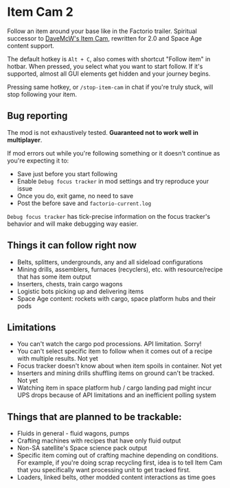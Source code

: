 # Item Cam 2
Follow an item around your base like in the Factorio trailer. Spiritual successor to [DaveMcW's Item Cam](https://mods.factorio.com/mod/itemcam), rewritten for 2.0 and Space Age content support.

The default hotkey is `Alt + C`, also comes with shortcut "Follow item" in hotbar. When pressed, you select what you want to start follow. If it's supported, almost all GUI elements get hidden and your journey begins.

Pressing same hotkey, or `/stop-item-cam` in chat if you're truly stuck, will stop following your item.

## Bug reporting
The mod is not exhaustively tested. **Guaranteed not to work well in multiplayer**.

If mod errors out while you're following something or it doesn't continue as you're expecting it to:
- Save just before you start following
- Enable `Debug focus tracker` in mod settings and try reproduce your issue
- Once you do, exit game, no need to save
- Post the before save and `factorio-current.log`

`Debug focus tracker` has tick-precise information on the focus tracker's behavior and will make debugging way easier.

## Things it can follow right now
- Belts, splitters, undergrounds, any and all sideload configurations
- Mining drills, assemblers, furnaces (recyclers), etc. with resource/recipe that has some item output
- Inserters, chests, train cargo wagons
- Logistic bots picking up and delivering items
- Space Age content: rockets with cargo, space platform hubs and their pods

## Limitations
- You can't watch the cargo pod processions. API limitation. Sorry!
- You can't select specific item to follow when it comes out of a recipe with multiple results. Not yet
- Focus tracker doesn't know about when item spoils in container. Not yet
- Inserters and mining drills shuffling items on ground can't be tracked. Not yet
- Watching item in space platform hub / cargo landing pad might incur UPS drops because of API limitations and an inefficient polling system

## Things that are planned to be trackable:
- Fluids in general - fluid wagons, pumps
- Crafting machines with recipes that have only fluid output
- Non-SA satellite's Space science pack output
- Specific item coming out of crafting machine depending on conditions. For example, if you're doing scrap recycling first, idea is to tell Item Cam that you specifically want processing unit to get tracked first.
- Loaders, linked belts, other modded content interactions as time goes
